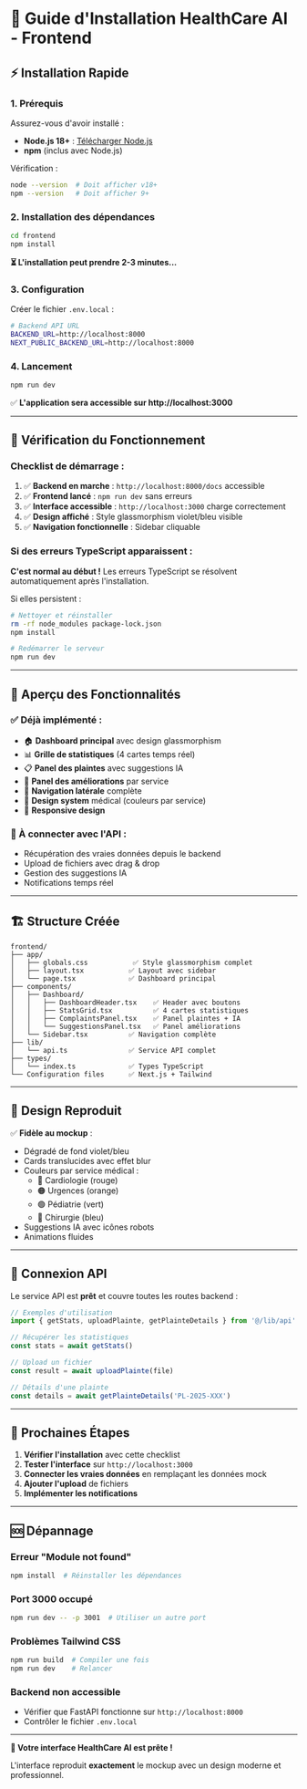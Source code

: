 # 🚀 Guide d'Installation HealthCare AI - Frontend

## ⚡ Installation Rapide

### 1. Prérequis
Assurez-vous d'avoir installé :
- **Node.js 18+** : [Télécharger Node.js](https://nodejs.org/)
- **npm** (inclus avec Node.js)

Vérification :
```bash
node --version  # Doit afficher v18+
npm --version   # Doit afficher 9+
```

### 2. Installation des dépendances

```bash
cd frontend
npm install
```

**⏳ L'installation peut prendre 2-3 minutes...**

### 3. Configuration

Créer le fichier `.env.local` :
```bash
# Backend API URL
BACKEND_URL=http://localhost:8000
NEXT_PUBLIC_BACKEND_URL=http://localhost:8000
```

### 4. Lancement

```bash
npm run dev
```

✅ **L'application sera accessible sur http://localhost:3000**

---

## 🎯 Vérification du Fonctionnement

### Checklist de démarrage :

1. ✅ **Backend en marche** : `http://localhost:8000/docs` accessible
2. ✅ **Frontend lancé** : `npm run dev` sans erreurs
3. ✅ **Interface accessible** : `http://localhost:3000` charge correctement
4. ✅ **Design affiché** : Style glassmorphism violet/bleu visible
5. ✅ **Navigation fonctionnelle** : Sidebar cliquable

### Si des erreurs TypeScript apparaissent :

**C'est normal au début !** Les erreurs TypeScript se résolvent automatiquement après l'installation.

Si elles persistent :
```bash
# Nettoyer et réinstaller
rm -rf node_modules package-lock.json
npm install

# Redémarrer le serveur
npm run dev
```

---

## 🎨 Aperçu des Fonctionnalités

### ✅ Déjà implémenté :
- 🏠 **Dashboard principal** avec design glassmorphism
- 📊 **Grille de statistiques** (4 cartes temps réel)
- 📋 **Panel des plaintes** avec suggestions IA
- 🎯 **Panel des améliorations** par service
- 🧭 **Navigation latérale** complète
- 🎨 **Design system** médical (couleurs par service)
- 📱 **Responsive design**

### 🔧 À connecter avec l'API :
- Récupération des vraies données depuis le backend
- Upload de fichiers avec drag & drop
- Gestion des suggestions IA
- Notifications temps réel

---

## 🏗️ Structure Créée

```
frontend/
├── app/
│   ├── globals.css           ✅ Style glassmorphism complet
│   ├── layout.tsx           ✅ Layout avec sidebar
│   └── page.tsx             ✅ Dashboard principal
├── components/
│   ├── Dashboard/
│   │   ├── DashboardHeader.tsx    ✅ Header avec boutons
│   │   ├── StatsGrid.tsx          ✅ 4 cartes statistiques
│   │   ├── ComplaintsPanel.tsx    ✅ Panel plaintes + IA
│   │   └── SuggestionsPanel.tsx   ✅ Panel améliorations
│   └── Sidebar.tsx          ✅ Navigation complète
├── lib/
│   └── api.ts               ✅ Service API complet
├── types/
│   └── index.ts             ✅ Types TypeScript
└── Configuration files      ✅ Next.js + Tailwind
```

---

## 🎨 Design Reproduit

✅ **Fidèle au mockup** :
- Dégradé de fond violet/bleu
- Cards translucides avec effet blur
- Couleurs par service médical :
  - 🔴 Cardiologie (rouge)
  - 🟠 Urgences (orange)  
  - 🟢 Pédiatrie (vert)
  - 🔵 Chirurgie (bleu)
- Suggestions IA avec icônes robots
- Animations fluides

---

## 🔗 Connexion API

Le service API est **prêt** et couvre toutes les routes backend :

```typescript
// Exemples d'utilisation
import { getStats, uploadPlainte, getPlainteDetails } from '@/lib/api'

// Récupérer les statistiques
const stats = await getStats()

// Upload un fichier
const result = await uploadPlainte(file)

// Détails d'une plainte
const details = await getPlainteDetails('PL-2025-XXX')
```

---

## 🚀 Prochaines Étapes

1. **Vérifier l'installation** avec cette checklist
2. **Tester l'interface** sur `http://localhost:3000`
3. **Connecter les vraies données** en remplaçant les données mock
4. **Ajouter l'upload** de fichiers
5. **Implémenter les notifications**

---

## 🆘 Dépannage

### Erreur "Module not found"
```bash
npm install  # Réinstaller les dépendances
```

### Port 3000 occupé
```bash
npm run dev -- -p 3001  # Utiliser un autre port
```

### Problèmes Tailwind CSS
```bash
npm run build  # Compiler une fois
npm run dev    # Relancer
```

### Backend non accessible
- Vérifier que FastAPI fonctionne sur `http://localhost:8000`
- Contrôler le fichier `.env.local`

---

**🎉 Votre interface HealthCare AI est prête !**

L'interface reproduit **exactement** le mockup avec un design moderne et professionnel. 